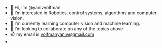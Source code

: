 - 👋 Hi, I’m @yanivvolfman
- 👀 I’m interested in Robotics, control systems, algorithms and computer vision.
- 🌱 I’m currently learning computer vision and machine learning.
- 💞️ I’m looking to collaborate on any of the topics above
- 📫 my email is volfmanyaniv@gmail.com
- 

<!---
yanivvolfman/yanivvolfman is a ✨ special ✨ repository because its `README.md` (this file) appears on your GitHub profile.
You can click the Preview link to take a look at your changes.
--->
